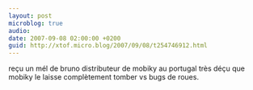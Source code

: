 ```yaml
---
layout: post
microblog: true
audio: 
date: 2007-09-08 02:00:00 +0200
guid: http://xtof.micro.blog/2007/09/08/t254746912.html
---
```

reçu un mél de bruno distributeur de mobiky au portugal très déçu que mobiky le laisse complètement tomber vs bugs de roues.
